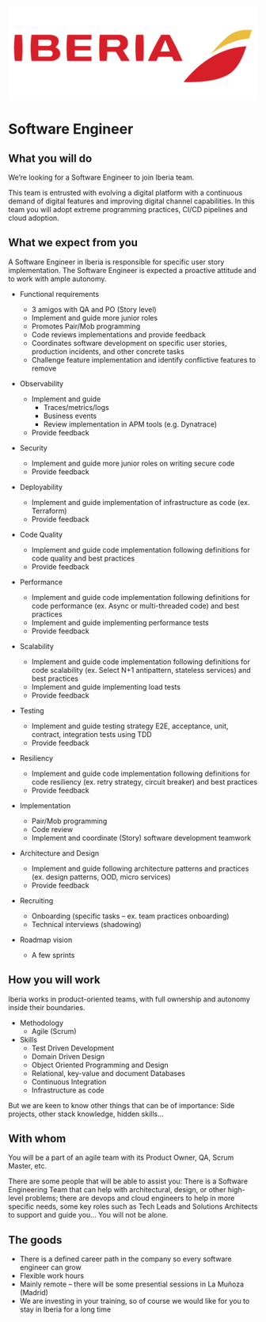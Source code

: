 ![](../static/iberia.png)

# Software Engineer

## What you will do

We’re looking for a Software Engineer to join Iberia team.

This team is entrusted with evolving a digital platform with a continuous demand of digital features and improving digital channel capabilities. In this team you will adopt extreme programming practices, CI/CD pipelines and cloud adoption.

## What we expect from you

A Software Engineer in Iberia is responsible for specific user story implementation. The Software Engineer is expected a proactive attitude and to work with ample autonomy.

- Functional requirements
  - 3 amigos with QA and PO (Story level)
  - Implement and guide more junior roles
  - Promotes Pair/Mob programming
  - Code reviews implementations and provide feedback
  - Coordinates software development on specific user stories, production incidents, and other concrete tasks
  - Challenge feature implementation and identify conflictive features to remove
- Observability
  - Implement and guide
    - Traces/metrics/logs
    - Business events
    - Review implementation in APM tools (e.g. Dynatrace)
  - Provide feedback
- Security
  - Implement and guide more junior roles on writing secure code
  - Provide feedback
- Deployability
  - Implement and guide implementation of infrastructure as code (ex. Terraform)
  - Provide feedback
- Code Quality
  - Implement and guide code implementation following definitions for code quality and best practices
  - Provide feedback
- Performance
  - Implement and guide code implementation following definitions for code performance (ex. Async or multi-threaded code) and best practices
  - Implement and guide implementing performance tests
  - Provide feedback
- Scalability
  - Implement and guide code implementation following definitions for code scalability (ex. Select N+1 antipattern, stateless services) and best practices
  - Implement and guide implementing load tests
  - Provide feedback
- Testing
  - Implement and guide testing strategy E2E, acceptance, unit, contract, integration tests using TDD
  - Provide feedback
- Resiliency
  - Implement and guide code implementation following definitions for code resiliency (ex. retry strategy, circuit breaker) and best practices
  - Provide feedback
- Implementation
  - Pair/Mob programming
  - Code review
  - Implement and coordinate (Story) software development teamwork
- Architecture and Design
  - Implement and guide following architecture patterns and practices (ex. design patterns, OOD, micro services)
  - Provide feedback

- Recruiting
  - Onboarding (specific tasks – ex. team practices onboarding)
  - Technical interviews (shadowing)
- Roadmap vision
  - A few sprints

## How you will work

Iberia works in product-oriented teams, with full ownership and autonomy inside their boundaries.

- Methodology
  - Agile (Scrum)
- Skills
  - Test Driven Development
  - Domain Driven Design
  - Object Oriented Programming and Design
  - Relational, key-value and document Databases
  - Continuous Integration
  - Infrastructure as code

But we are keen to know other things that can be of importance: Side projects, other stack knowledge, hidden skills…

## With whom

You will be a part of an agile team with its Product Owner, QA, Scrum Master, etc.

There are some people that will be able to assist you: There is a Software Engineering Team that can help with architectural, design, or other high-level problems; there are devops and cloud engineers to help in more specific needs, some key roles such as Tech Leads and Solutions Architects to support and guide you... You will not be alone.

## The goods

- There is a defined career path in the company so every software engineer can grow
- Flexible work hours
- Mainly remote – there will be some presential sessions in La Muñoza (Madrid)
- We are investing in your training, so of course we would like for you to stay in Iberia for a long time
